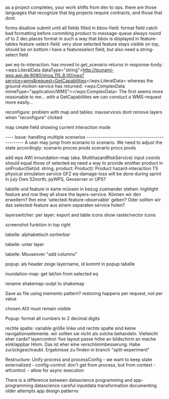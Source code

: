as a project completes, your work shifts from dev to ops. 
there are those languages that recognize that big projects require contracts, and those that dont.


forms
    disallow submit until all fields filled in 
    bbox-field: format field
        catch bad formatting before commiting product to message-queue
        always round of to 2 dec.places
        format in such a way that bbox is displayed in feature-tables
    feature-select-field: 
        very slow
        selected feature stays visible on top, should be on bottom
    i have a featureselect field, but also need a string-select field


awi
    eq-ts-interaction: has moved to get_scenario
        returns in response-body: <wps:LiteralData dataType="string">http://tsunami-wps.awi.de:8080/shoa_115_8.00/ows?service=wms&request=GetCapabilities</wps:LiteralData>
        whereas the ground-motion-service has returned:  <wps:ComplexData mimeType="application/WMS"><![CDATA[https://riesgos.52north.org/geoserver/wms?Service=WMS&Request=GetMap&Version=1.1.1&layers=riesgos:shakemap_9824f&width=0&height=0&format=image/png&bbox=&srs=]]></wps:ComplexData>
            The first seems more reasonable to me... with a GetCapabilities we can constuct a WMS-request more easily...




reconfigure: 
    problem with map and tables: mavservices dont remove layers when "reconfigure" clicked


map create field showing current interaction mode



---- Issue: handling multiple scenarios -----------------------------------------------
A user may jump from scenario to scenario. 
We need to adjust the state accordingly: 
    scenario
        proces
        prods
    scenario
        procs
        prods




add wps
    AWI
        innundation-map (aka. MultihazardRiskService)
            input coords should equal those of selected eq
                need a way to provide another product in onProductSet(id: string, product: Product): Product
        hazard-interaction
        TS physical simulation service
    GFZ
        eq-damage-loss
        will be done during sprint in july
    Own
        52north, pyWPS, Geoserver or UPS?





tabelle und feature in karte müssen in bezug zueinander stehen: highlight feature and row
    they all share the layers-service. Können wir den erweitern? Ihm eine 'selected-feature-observable' geben?
    Oder sollten wir das selected-feature aus einem separaten service holen?

layerswitcher: 
    per layer: export and table icons
    show raster/vector icons

screenshot funktion in top right

tabelle: alphabetisch sortierbar

tabelle: unter layer

tabelle: Mouseover "add columns"

popup: als header zeige layername, id kommt in popup tabelle

inundation-map: get lat/lon from selected eq

rename shakemap-outpt to shakemap


Save as file
    using memento pattern?
    restoring happens per request, not per value



chosen AOI must remain visible

Popup: format all numbers to 2 decimal digits



rechte spalte: variable größe
    linke und rechte spalte sind keine navigationselemente. wir sollten sie nicht als solche behandeln. Vielleicht eher cards?
        layercontrol: fixe layout
        passe höhe an bildschirm an
        mache einklappbar
    Hmm. Das ist eher eine verschlimmbesserung. Habe zurückgeschraubt. Ergebnisse zu finden in branch "split-experiment"



Restructure: Unify process and processConfig
    - we want to keep state externalized
        - config-control: don't get from process, but from context
    - wfcontrol: 
        - allow for async execution



There is a difference between datascience programming and app-programming
    datascience
        careful inputdata transformation
        documenting older attempts
    app
        design patterns

